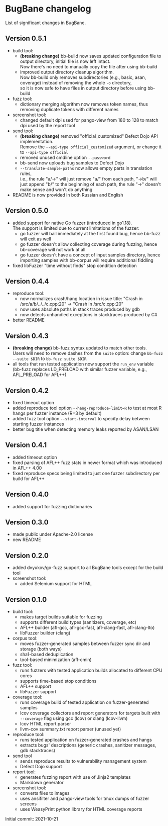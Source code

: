 # BugBane changelog
List of significant changes in BugBane.

## Version 0.5.1
- build tool:
    - **(breaking change)** bb-build now saves updated configuration file to output directory, initial file is now left intact.<br>
        Now there's no need to manually copy the file after using bb-build
    - improved output directory cleanup algorithm.<br>
        Now bb-build only removes subdirectories (e.g., basic, asan, coverage) instead of removing the whole `-o` directory,<br>
        so it is now safe to have files in output directory before using bb-build
- fuzz tool:
    - dictionary merging algorithm now removes token names, thus removing duplicate tokens with different names
- screenshot tool:
    - changed default dpi used for pango-view from 180 to 128 to match dpi used by the report tool
- send tool:
    - **(breaking change)** removed "official_customized" Defect Dojo API implementation.<br>
        Remove the `--api-type official_customized` argument, or change it to `--api-type official`
    - removed unused cmdline option `--password`
    - bb-send now uploads bug samples to Defect Dojo
    - `--translate-sample-paths` now allows empty parts in translation rules,<br>
        i.e., the rule "a/->" will just remove "a/" from each path, "->b/" will just append "b/" to the beginning of each path, the rule "->" doesn't make sense and won't do anything
- README is now provided in both Russian and English

## Version 0.5.0
- added support for native Go fuzzer (introduced in go1.18).<br>
  The support is limited due to current limitations of the fuzzer:
    - go fuzzer will bail immediately at the first found bug, hence bb-fuzz will exit as well
    - go fuzzer doesn't allow collecting coverage during fuzzing, hence bb-coverage will not work at all
    - go fuzzer doesn't have a concept of input samples directory, hence importing samples with bb-corpus will require additional fiddling
- fixed libFuzzer "time without finds" stop condition detection

## Version 0.4.4
- reproduce tool:
    - now normalizes crash/hang location in issue title: "Crash in /src/a/b/../../c.cpp:20" -> "Crash in /src/c.cpp:20"
    - now uses absolute paths in stack traces produced by gdb
    - now detects unhandled exceptions in stacktraces produced by C#
- better README

## Version 0.4.3
- **(breaking change)** bb-fuzz syntax updated to match other tools.<br>
    Users will need to remove dashes from the `suite` option: change `bb-fuzz --suite $DIR` to `bb-fuzz suite $DIR`
- all tools that run tested application now support the `run_env` variable (bb-fuzz replaces LD_PRELOAD with similar fuzzer variable, e.g., AFL_PRELOAD for AFL++)

## Version 0.4.2
- fixed timeout option
- added reproduce tool option `--hang-reproduce-limit=R` to test at most R hangs per fuzzer instance (R=3 by default)
- added fuzz tool option `--start-interval` to specify delay between starting fuzzer instances
- better bug title when detecting memory leaks reported by ASAN/LSAN

## Version 0.4.1
- added timeout option
- fixed parsing of AFL++ fuzz stats in newer format which was introduced in AFL++ 4.00
- fixed reproduce specs being limited to just one fuzzer subdirectory per build for AFL++

## Version 0.4.0
- added support for fuzzing dictionaries

## Version 0.3.0
- made public under Apache-2.0 license
- new README

## Version 0.2.0
- added dvyukov/go-fuzz support to all BugBane tools except for the build tool
- screenshot tool:
    - added Selenium support for HTML

## Version 0.1.0
- build tool:
    - makes target builds suitable for fuzzing
    - supports different build types (sanitizers, coverage, etc)
    - AFL++ builder (afl-gcc, afl-gcc-fast, afl-clang-fast, afl-clang-lto)
    - libFuzzer builder (clang)
- corpus tool:
    - moves fuzzer-generated samples between fuzzer sync dir and storage (both ways)
    - sha1-based deduplication
    - tool-based minimization (afl-cmin)
- fuzz tool:
    - runs fuzzers with tested application builds allocated to different CPU cores
    - supports time-based stop conditions
    - AFL++ support
    - libFuzzer support
- coverage tool:
    - runs coverage build of tested application on fuzzer-generated samples
    - lcov coverage collectors and report generators for targets built with `--coverage` flag using gcc (lcov) or clang (lcov-llvm)
    - lcov HTML report parser
    - llvm-cov summary.txt report parser (unused yet)
- reproduce tool:
    - runs tested application on fuzzer-generated crashes and hangs
    - extracts bugs' descriptions (generic crashes, sanitizer messages, gdb stacktraces)
- send tool
    - sends reproduce results to vulnerability management system
    - Defect Dojo support
- report tool:
    - generates fuzzing report with use of Jinja2 templates
    - Markdown generator
- screenshot tool:
    - converts files to images
    - uses ansifilter and pango-view tools for tmux dumps of fuzzer screens
    - uses WeasyPrint python library for HTML coverage reports


Initial commit: 2021-10-21
